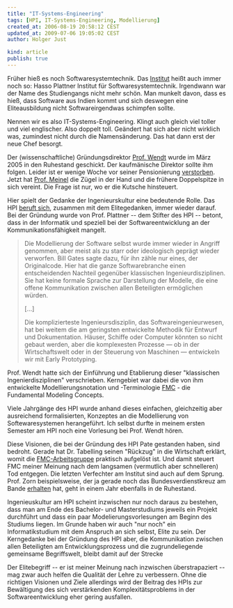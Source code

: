 ```yaml
---
title: "IT-Systems-Engineering"
tags: [HPI, IT-Systems-Engineering, Modellierung]
created_at: 2006-08-19 20:58:12 CEST
updated_at: 2009-07-06 19:05:02 CEST
author: Holger Just

kind: article
publish: true
---
```


Früher hieß es noch Softwaresystemtechnik. Das [Institut](http://www.hpi.uni-potsdam.de/) heißt auch immer noch so: Hasso Plattner Institut für Softwaresystemtechnik. Irgendwann war der Name des Studiengangs nicht mehr schön. Man munkelt davon, dass es hieß, dass Software aus Indien kommt und sich deswegen eine Eliteausbildung nicht Softwareirgendwas schimpfen sollte.

Nennen wir es also IT-Systems-Engineering. Klingt auch gleich viel toller und viel englischer. Also doppelt toll. Geändert hat sich aber nicht wirklich was, zumindest nicht durch die Namensänderung. Das hat dann erst der neue Chef besorgt.

Der (wissenschaftliche) Gründungsdirektor [Prof. Wendt](http://www.hpi.uni-potsdam.de/personen/professoren/wendt.html) wurde im März 2005 in den Ruhestand geschickt. Der kaufmänische Direktor sollte ihm folgen. Leider ist er wenige Woche vor seiner Pensionierung [verstorben](http://www.hpi.uni-potsdam.de/presse/newsaktuelleinzelansicht/article/4/hpi-geschaftsfuhrer-dr-woydt-verstorben.html). Jetzt hat [Prof. Meinel](http://www.hpi.uni-potsdam.de/personen/professoren/meinel.html) die Zügel in der Hand und die frühere Doppelspitze in sich vereint. Die Frage ist nur, wo er die Kutsche hinsteuert.

Hier spielt der Gedanke der Ingenieurskultur eine bedeutende Rolle. Das HPI [beruft sich](http://www.hpi.uni-potsdam.de/hpi/stiftungsidee/ingenieurskultur.html), zusammen mit dem Elitegedanken, immer wieder darauf. Bei der Gründung wurde von Prof. Plattner -- dem Stifter des HPI -- betont, dass in der Informatik und speziell bei der Softwareentwicklung an der Kommunikationsfähigkeit mangelt.

>Die Modellierung der Software selbst wurde immer wieder in Angriff genommen, aber meist als zu starr oder ideologisch geprägt wieder verworfen. Bill Gates sagte dazu, für ihn zähle nur eines, der Originalcode. Hier hat die ganze Softwarebranche einen entscheidenden Nachteil gegenüber klassischen Ingenieurdisziplinen. Sie hat keine formale Sprache zur Darstellung der Modelle, die eine offene Kommunikation zwischen allen Beteiligten ermöglichen würden.
>
>[...]
>
>Die komplizierteste Ingenieursdisziplin, das Softwareingenieurwesen, hat bei weitem die am geringsten entwickelte Methodik für Entwurf und Dokumentation. Häuser, Schiffe oder Computer könnten so nicht gebaut werden, aber die komplexesten Prozesse — ob in der Wirtschaftswelt oder in der Steuerung von Maschinen — entwickeln wir mit Early Prototyping.

Prof. Wendt hatte sich der Einführung und Etablierung dieser "klassischen Ingenierdisziplinen" verschrieben. Kerngebiet war dabei die von ihm entwickelte Modellierungsnotation und -Terminologie [FMC](http://www.f-m-c.org/) - die Fundamental Modeling Concepts.

Viele Jahrgänge des HPI wurde anhand dieses einfachen, gleichzeitig aber ausreichend formalisierten, Konzeptes an die Modellierung von Softewaresystemen herangeführt. Ich selbst durfte in meinem ersten Semester am HPI noch eine Vorlesung bei Prof. Wendt hören.

Diese Visionen, die bei der Gründung des HPI Pate gestanden haben, sind bedroht. Gerade hat Dr. Tabelling seinen "Rückzug" in die Wirtschaft erklärt, womit die [FMC-Arbeitsgruppe](http://agtabeling.hpi.uni-potsdam.de/) praktisch aufgelöst ist. Und damit steuert FMC meiner Meinung nach dem langsamen (vermutlich aber schnelleren) Tod entgegen. Die letzten Verfechter am Institut sind auch auf dem Sprung. Prof. Zorn beispielsweise, der ja gerade noch das Bundesverdienstkreuz am Bande [erhalten](http://www.golem.de/0607/46374.html) hat, geht in einem Jahr ebenfalls in de Ruhestand.

Ingenieuskultur am HPI scheint inzwischen nur noch daraus zu bestehen, dass man am Ende des Bachelor- und Masterstudiums jeweils ein Projekt durchführt und dass ein paar Modelierungsvorlesungen am Beginn des Studiums liegen. Im Grunde haben wir auch "nur noch" ein Informatikstudium mit dem Anspruch an sich selbst, Elite zu sein. Der Kerngedanke bei der Gründung des HPI aber, die Kommunikation zwischen allen Beteiligten am Entwicklungsprozess und die zugrundeliegende gemeinsame Begriffswelt, bleibt damit auf der Strecke

Der Elitebegriff -- er ist meiner Meinung nach inzwischen überstrapaziert -- mag zwar auch helfen die Qualität der Lehre zu verbessern. Ohne die richtigen Visionen und Ziele allerdings wird der Beitrag des HPIs zur Bewältigung des sich verstärkenden Komplexitätsproblems in der Softwareentwicklung eher gering ausfallen.